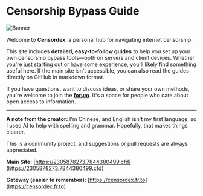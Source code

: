 # Censorship Bypass Guide

![Banner](https://files.catbox.moe/1mcjvr.png)

Welcome to **Censordex**, a personal hub for navigating internet censorship.

This site includes **detailed, easy-to-follow guides** to help you set up your own censorship bypass tools—both on servers and client devices. Whether you're just starting out or have some experience, you'll likely find something useful here. If the main site isn't accessible, you can also read the guides directly on GitHub in markdown format.

If you have questions, want to discuss ideas, or share your own methods, you're welcome to join the **[forum](https://forum.7844380499.cfd)**. It's a space for people who care about open access to information.

---

**A note from the creator:**
I'm Chinese, and English isn't my first language, so I used AI to help with spelling and grammar. Hopefully, that makes things clearer.

This is a community project, and suggestions or pull requests are always appreciated.

**Main Site:** [https://2305878273.7844380499.cfd](https://2305878273.7844380499.cfd)

**Gateway (easier to remember):** [https://censordex.fr.to](https://censordex.fr.to)
